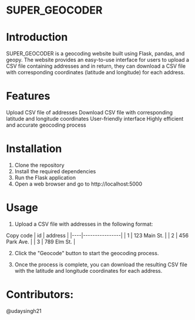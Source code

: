 # SUPER_GEOCODER

# Introduction
SUPER_GEOCODER is a geocoding website built using Flask, pandas, and geopy. The website provides an easy-to-use interface for users to upload a CSV file containing addresses and in return, they can download a CSV file with corresponding coordinates (latitude and longitude) for each address.

# Features
Upload CSV file of addresses
Download CSV file with corresponding latitude and longitude coordinates
User-friendly interface
Highly efficient and accurate geocoding process

# Installation
1. Clone the repository
2. Install the required dependencies
3. Run the Flask application
4. Open a web browser and go to http://localhost:5000

# Usage
1. Upload a CSV file with addresses in the following format:

Copy code
| id | address         |
|----|----------------|
| 1  | 123 Main St.    |
| 2  | 456 Park Ave.   |
| 3  | 789 Elm St.     |

2. Click the "Geocode" button to start the geocoding process.

3. Once the process is complete, you can download the resulting CSV file with the latitude and longitude coordinates for each address.

# Contributors:
@udaysingh21 
